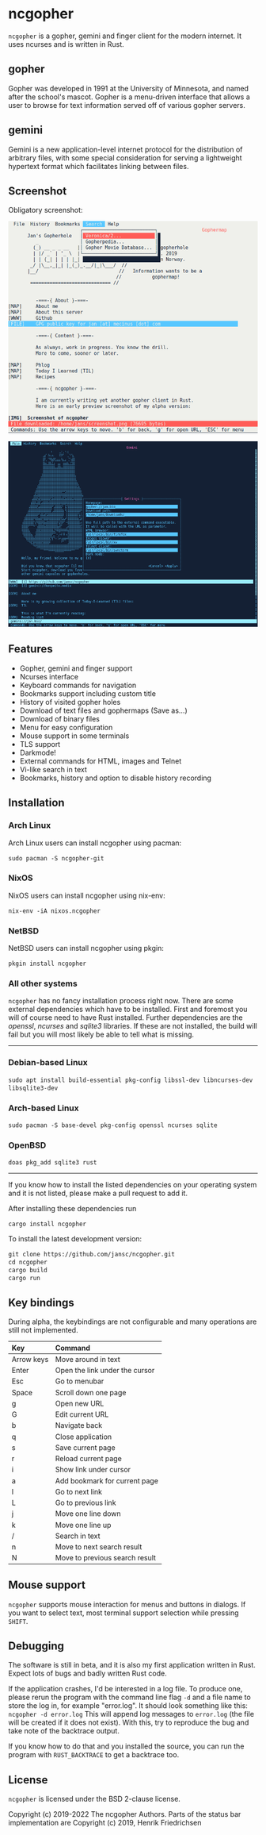 # ncgopher

`ncgopher` is a gopher, gemini and finger client for the modern internet. It uses
ncurses and is written in Rust.

## gopher

Gopher was developed in 1991 at the University of Minnesota, and named
after the school's mascot. Gopher is a menu-driven interface that
allows a user to browse for text information served off of various
gopher servers.

## gemini

Gemini is a new application-level internet protocol for the distribution
of arbitrary files, with some special consideration for serving a
lightweight hypertext format which facilitates linking between files.

## Screenshot

Obligatory screenshot:

![img](./screenshots/ncgopher.png "Screenshot of NcGopher")

![img](./screenshots/ncgopher-darkmode.png "Screenshot of NcGopher")

## Features

-   Gopher, gemini and finger support
-   Ncurses interface
-   Keyboard commands for navigation
-   Bookmarks support including custom title
-   History of visited gopher holes
-   Download of text files and gophermaps (Save as&#x2026;)
-   Download of binary files
-   Menu for easy configuration
-   Mouse support in some terminals
-   TLS support
-   Darkmode!
-   External commands for HTML, images and Telnet
-   Vi-like search in text
-   Bookmarks, history and option to disable history recording

## Installation


### Arch Linux

Arch Linux users can install ncgopher using pacman:

    sudo pacman -S ncgopher-git

### NixOS

NixOS users can install ncgopher using nix-env:

    nix-env -iA nixos.ncgopher

### NetBSD

NetBSD users can install ncgopher using pkgin:

    pkgin install ncgopher

### All other systems

`ncgopher` has no fancy installation process right now. There are some external
dependencies which have to be installed. First and foremost you will of course
need to have Rust installed. Further dependencies are the *openssl*, *ncurses*
and *sqlite3* libraries. If these are not installed, the build will fail but
you will most likely be able to tell what is missing.

---
### Debian-based Linux

    sudo apt install build-essential pkg-config libssl-dev libncurses-dev libsqlite3-dev

### Arch-based Linux

    sudo pacman -S base-devel pkg-config openssl ncurses sqlite

### OpenBSD

    doas pkg_add sqlite3 rust
---

If you know how to install the listed dependencies on your operating system and it is
not listed, please make a pull request to add it.

After installing these dependencies run

    cargo install ncgopher

To install the latest development version:

    git clone https://github.com/jansc/ncgopher.git
    cd ncgopher
    cargo build
    cargo run

## Key bindings

During alpha, the keybindings are not configurable and many operations
are still not implemented.

| Key        | Command                        |
| :--------- | :----------------------------- |
| Arrow keys | Move around in text            |
| Enter      | Open the link under the cursor |
| Esc        | Go to menubar                  |
| Space      | Scroll down one page           |
| g          | Open new URL                   |
| G          | Edit current URL               |
| b          | Navigate back                  |
| q          | Close application              |
| s          | Save current page              |
| r          | Reload current page            |
| i          | Show link under cursor         |
| a          | Add bookmark for current page  |
| l          | Go to next link                |
| L          | Go to previous link            |
| j          | Move one line down             |
| k          | Move one line up               |
| /          | Search in text                 |
| n          | Move to next search result     |
| N          | Move to previous search result |

## Mouse support

`ncgopher` supports mouse interaction for menus and buttons in dialogs.
If you want to select text, most terminal support selection while 
pressing `SHIFT`.

## Debugging

The software is still in beta, and it is also my first application
written in Rust. Expect lots of bugs and badly written Rust code.

If the application crashes, I'd be interested in a log file.
To produce one, please rerun the program with the command line flag `-d` and a
file name to store the log in, for example "error.log".
It should look something like this: `ncgopher -d error.log`
This will append log messages to `error.log` (the file will be created if it
does not exist).
With this, try to reproduce the bug and take note of the backtrace output.

If you know how to do that and you installed the source, you can run the
program with `RUST_BACKTRACE` to get a backtrace too.

## License

`ncgopher` is licensed under the BSD 2-clause license.

Copyright (c) 2019-2022 The ncgopher Authors. Parts of the
status bar implementation are Copyright (c) 2019, Henrik Friedrichsen
